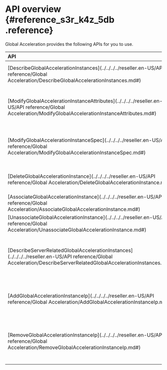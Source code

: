 # API overview {#reference_s3r_k4z_5db .reference}

Global Acceleration provides the following APIs for you to use.

|API|Description|
|:--|:----------|
|[DescribeGlobalAccelerationInstances](../../../../reseller.en-US/API reference/Global Acceleration/DescribeGlobalAccelerationInstances.md#)|Query a list of Global Acceleration instances.|
|[ModifyGlobalAccelerationInstanceAttributes](../../../../reseller.en-US/API reference/Global Acceleration/ModifyGlobalAccelerationInstanceAttributes.md#)|Modify the name and description of a Global Acceleration instance.|
|[ModifyGlobalAccelerationInstanceSpec](../../../../reseller.en-US/API reference/Global Acceleration/ModifyGlobalAccelerationInstanceSpec.md#)|Modify the peak bandwidth of a Global Acceleration instance.|
|[DeleteGlobalAccelerationInstance](../../../../reseller.en-US/API reference/Global Acceleration/DeleteGlobalAccelerationInstance.md#)|Delete a Global Acceleration instance.|
|[AssociateGlobalAccelerationInstance](../../../../reseller.en-US/API reference/Global Acceleration/AssociateGlobalAccelerationInstance.md#)|Bind a backend server.|
|[UnassociateGlobalAccelerationInstance](../../../../reseller.en-US/API reference/Global Acceleration/UnassociateGlobalAccelerationInstance.md#)|Unbind a backend server.|
|[DescribeServerRelatedGlobalAccelerationInstances](../../../../reseller.en-US/API reference/Global Acceleration/DescribeServerRelatedGlobalAccelerationInstances.md#)|Query Global Acceleration instances bound to a backend server.|
|[AddGlobalAccelerationInstanceIp](../../../../reseller.en-US/API reference/Global Acceleration/AddGlobalAccelerationInstanceIp.md#)|Add an EIP to a shared-bandwidth Global Acceleration instance.|
|[RemoveGlobalAccelerationInstanceIp](../../../../reseller.en-US/API reference/Global Acceleration/RemoveGlobalAccelerationInstanceIp.md#)|Remove an EIP from a shared-bandwidth Global Acceleration instance.|

